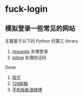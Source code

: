 # fuck-login

## 模拟登录一些常见的网站

主要基于以下的 Python 的第三 library 


1. [requests](http://www.python-requests.org) 处理登录
2. [pillow](https://github.com/python-pillow/Pillow) 处理验证码

Done

1. [知乎](http://zhihu.com)
2. [126邮箱](http://126.com)
3. [手机版新浪微博](http://weibo.cn)